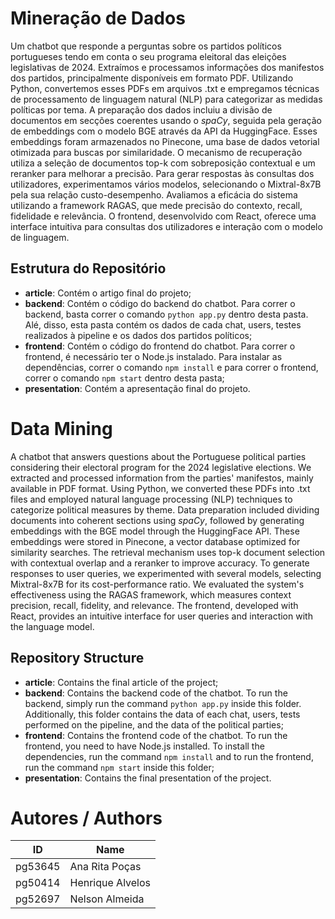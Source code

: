 # Mineração de Dados
Um chatbot que responde a perguntas sobre os partidos políticos portugueses tendo em conta o seu programa eleitoral das eleições legislativas de 2024. Extraímos e processamos informações dos manifestos dos partidos, principalmente disponíveis em formato PDF. Utilizando Python, convertemos esses PDFs em arquivos .txt e empregamos técnicas de processamento de linguagem natural (NLP) para categorizar as medidas políticas por tema. A preparação dos dados incluiu a divisão de documentos em secções coerentes usando o *spaCy*, seguida pela geração de embeddings com o modelo BGE através da API da HuggingFace. Esses embeddings foram armazenados no Pinecone, uma base de dados vetorial otimizada para buscas por similaridade. O mecanismo de recuperação utiliza a seleção de documentos top-k com sobreposição contextual e um reranker para melhorar a precisão. Para gerar respostas às consultas dos utilizadores, experimentamos vários modelos, selecionando o Mixtral-8x7B pela sua relação custo-desempenho. Avaliamos a eficácia do sistema utilizando a framework RAGAS, que mede precisão do contexto, recall, fidelidade e relevância. O frontend, desenvolvido com React, oferece uma interface intuitiva para consultas dos utilizadores e interação com o modelo de linguagem.

## Estrutura do Repositório
- **article**: Contém o artigo final do projeto;
- **backend**: Contém o código do backend do chatbot. Para correr o backend, basta correr o comando `python app.py` dentro desta pasta. Alé, disso, esta pasta contém os dados de cada chat, users, testes realizados à pipeline e os dados dos partidos políticos;
- **frontend**: Contém o código do frontend do chatbot. Para correr o frontend, é necessário ter o Node.js instalado. Para instalar as dependências, correr o comando `npm install` e para correr o frontend, correr o comando `npm start` dentro desta pasta;
- **presentation**: Contém a apresentação final do projeto.

# Data Mining
A chatbot that answers questions about the Portuguese political parties considering their electoral program for the 2024 legislative elections. We extracted and processed information from the parties' manifestos, mainly available in PDF format. Using Python, we converted these PDFs into .txt files and employed natural language processing (NLP) techniques to categorize political measures by theme. Data preparation included dividing documents into coherent sections using *spaCy*, followed by generating embeddings with the BGE model through the HuggingFace API. These embeddings were stored in Pinecone, a vector database optimized for similarity searches. The retrieval mechanism uses top-k document selection with contextual overlap and a reranker to improve accuracy. To generate responses to user queries, we experimented with several models, selecting Mixtral-8x7B for its cost-performance ratio. We evaluated the system's effectiveness using the RAGAS framework, which measures context precision, recall, fidelity, and relevance. The frontend, developed with React, provides an intuitive interface for user queries and interaction with the language model.

## Repository Structure
- **article**: Contains the final article of the project;
- **backend**: Contains the backend code of the chatbot. To run the backend, simply run the command `python app.py` inside this folder. Additionally, this folder contains the data of each chat, users, tests performed on the pipeline, and the data of the political parties;
- **frontend**: Contains the frontend code of the chatbot. To run the frontend, you need to have Node.js installed. To install the dependencies, run the command `npm install` and to run the frontend, run the command `npm start` inside this folder;
- **presentation**: Contains the final presentation of the project.

# Autores / Authors
| ID | Name |
|----|------|
| pg53645 | Ana Rita Poças |
| pg50414 | Henrique Alvelos |
| pg52697 | Nelson Almeida |



